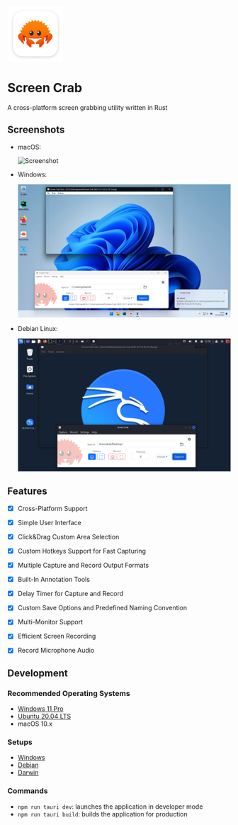 <img width="25%" src="./src-tauri/icons/Square310x310Logo.png">

# Screen Crab

A cross-platform screen grabbing utility written in Rust


## Screenshots
- macOS:

    ![Screenshot](./screenshots/ScreenCrab_macOS.png)

- Windows:

    ![Screenshot](./screenshots/ScreenCrab_Windows.png)

- Debian Linux:

    ![Screenshot](./screenshots/ScreenCrab_Linux.png)

## Features

- [x] Cross-Platform Support
- [x] Simple User Interface
- [x] Click&Drag Custom Area Selection
- [x] Custom Hotkeys Support for Fast Capturing
- [x] Multiple Capture and Record Output Formats
- [x] Built-In Annotation Tools
- [x] Delay Timer for Capture and Record
- [x] Custom Save Options and Predefined Naming Convention
- [x] Multi-Monitor Support
- [x] Efficient Screen Recording
- [x] Record Microphone Audio 



## Development 

### Recommended Operating Systems
- [Windows 11 Pro](https://www.microsoft.com/it-it/software-download/windows11)
- [Ubuntu 20.04 LTS](https://releases.ubuntu.com/focal/)
- macOS 10.x 

### Setups
- [Windows](setup/windows.ps1)
- [Debian](setup/debian.sh)
- [Darwin](setup/darwin.sh)

### Commands

- `npm run tauri dev`: launches the application in developer mode
- `npm run tauri build`: builds the application for production
